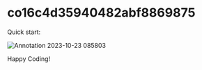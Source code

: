 # co16c4d35940482abf8869875

Quick start:

![Annotation 2023-10-23 085803](https://github.com/sampleRID/Emoji-fighter/assets/132147692/10f37476-649c-4969-a670-9c4f102e61ff)


Happy Coding!

